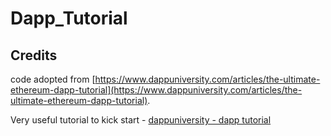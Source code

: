 # Dapp_Tutorial
## **Credits**

code adopted from [https://www.dappuniversity.com/articles/the-ultimate-ethereum-dapp-tutorial](https://www.dappuniversity.com/articles/the-ultimate-ethereum-dapp-tutorial).

Very useful tutorial to kick start - [dappuniversity - dapp tutorial](https://www.dappuniversity.com/articles/the-ultimate-ethereum-dapp-tutorial)
